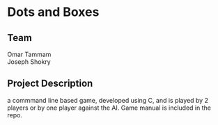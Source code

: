 # Dots and Boxes
 
## Team
 Omar Tammam  
 Joseph Shokry  
 
## Project Description
 a commmand line based game, developed using C, and is played by 2 players or by one player against the AI.
 Game manual is included in the repo.
 
